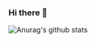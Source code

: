 ### Hi there 👋

![Anurag's github stats](https://github-readme-stats.vercel.app/api?username=katafo&show_icons=true&theme=radical)
